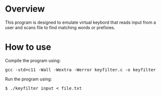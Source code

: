 # Overview
This program is designed to emulate virtual keybord that reads input from a user and scans file to find matching words or prefixies.

# How to use
Compile the program using:
<pre>
gcc -std=c11 -Wall -Wextra -Werror keyfilter.c -o keyfilter
</pre>
Run the program using:
<pre>
$ ./keyfilter input < file.txt
</pre>
